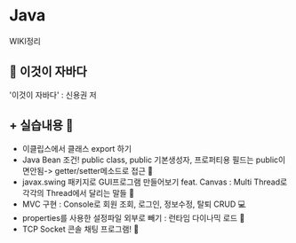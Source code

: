 # Java

WIKI정리

## :blue_book: 이것이 자바다
'이것이 자바다' : 신용권 저

## + 실습내용 :pushpin:
- 이클립스에서 클래스 export 하기
- Java Bean 조건! public class, public 기본생성자, 프로퍼티용 필드는 public이면안됨-> getter/setter메소드로 접근 🏉
- javax.swing 패키지로 GUI프로그램 만들어보기 feat. Canvas : Multi Thread로 각각의 Thread에서 달리는 말들 🐎
- MVC 구현 : Console로 회원 조회, 로그인, 정보수정, 탈퇴 CRUD 💻
- properties를 사용한 설정파일 외부로 빼기 : 런타임 다이나믹 로드 📑
- TCP Socket 콘솔 채팅 프로그램! 👯
